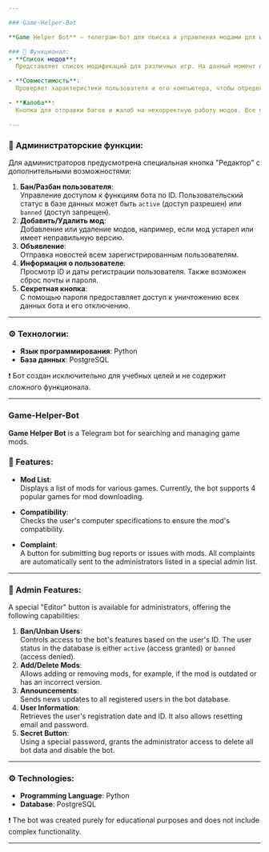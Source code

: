 ```yaml
---

### Game-Helper-Bot  

**Game Helper Bot** — телеграм-бот для поиска и управления модами для игр.  

### 📜 Функционал:  
- **Список модов**:  
  Представляет список модификаций для различных игр. На данный момент поддерживаются 4 популярные игры для загрузки модов.  

- **Совместимость**:  
  Проверяет характеристики пользователя и его компьютера, чтобы определить, подходит ли мод для его системы.  

- **Жалоба**:  
  Кнопка для отправки багов и жалоб на некорректную работу модов. Все обращения автоматически отправляются администраторам, которые указаны в специальном списке.  

---
```


### 🔧 Администраторские функции:  
Для администраторов предусмотрена специальная кнопка "Редактор" с дополнительными возможностями:  
1. **Бан/Разбан пользователя**:  
   Управление доступом к функциям бота по ID. Пользовательский статус в базе данных может быть `active` (доступ разрешен) или `banned` (доступ запрещен).  
2. **Добавить/Удалить мод**:  
   Добавление или удаление модов, например, если мод устарел или имеет неправильную версию.  
3. **Объявление**:  
   Отправка новостей всем зарегистрированным пользователям.  
4. **Информация о пользователе**:  
   Просмотр ID и даты регистрации пользователя. Также возможен сброс почты и пароля.  
5. **Секретная кнопка**:  
   С помощью пароля предоставляет доступ к уничтожению всех данных бота и его отключению.  

---

### ⚙️ Технологии:  
- **Язык программирования**: Python  
- **База данных**: PostgreSQL  

❗️ Бот создан исключительно для учебных целей и не содержит сложного функционала.  

---

### Game-Helper-Bot  

**Game Helper Bot** is a Telegram bot for searching and managing game mods.  

### 📜 Features:  
- **Mod List**:  
  Displays a list of mods for various games. Currently, the bot supports 4 popular games for mod downloading.  

- **Compatibility**:  
  Checks the user's computer specifications to ensure the mod's compatibility.  

- **Complaint**:  
  A button for submitting bug reports or issues with mods. All complaints are automatically sent to the administrators listed in a special admin list.  

---

### 🔧 Admin Features:  
A special "Editor" button is available for administrators, offering the following capabilities:  
1. **Ban/Unban Users**:  
   Controls access to the bot's features based on the user's ID. The user status in the database is either `active` (access granted) or `banned` (access denied).  
2. **Add/Delete Mods**:  
   Allows adding or removing mods, for example, if the mod is outdated or has an incorrect version.  
3. **Announcements**:  
   Sends news updates to all registered users in the bot database.  
4. **User Information**:  
   Retrieves the user's registration date and ID. It also allows resetting email and password.  
5. **Secret Button**:  
   Using a special password, grants the administrator access to delete all bot data and disable the bot.  

---

### ⚙️ Technologies:  
- **Programming Language**: Python  
- **Database**: PostgreSQL  

❗️ The bot was created purely for educational purposes and does not include complex functionality.  

--- 
